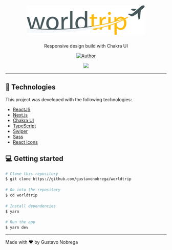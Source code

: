 <h1 align='center'>
    <img src='public/logo.svg'>
</h1>

<p align="center">Responsive design build with Chakra UI</p>

<p align="center">
   <a href="https://github.com/gustavonobrega">
    <img src="https://img.shields.io/badge/author-gustavonobrega-lightgrey" alt="Author">
   </a>
</p>

<p align="center">
  <img src="https://user-images.githubusercontent.com/19847359/116132977-8ddf4880-a6a4-11eb-81e7-e9b90d8b81fe.gif">
</p>

<hr />

## 🚀 Technologies

This project was developed with the following technologies:

- [ReactJS](https://reactjs.org/)
- [Next.js](https://nextjs.org/)
- [Chakra UI](https://chakra-ui.com/)
- [TypeScript](https://www.typescriptlang.org/)
- [Swiper](https://swiperjs.com/react)
- [Sass](https://sass-lang.com/)
- [React Icons](https://react-icons.netlify.com/#/)


## 💻  Getting started

```bash
# Clone this repository
$ git clone https://github.com/gustavonobrega/worldtrip

# Go into the repository
$ cd worldtrip

# Install dependencies
$ yarn

# Run the app
$ yarn dev
```

---

Made with ♥ by Gustavo Nobrega